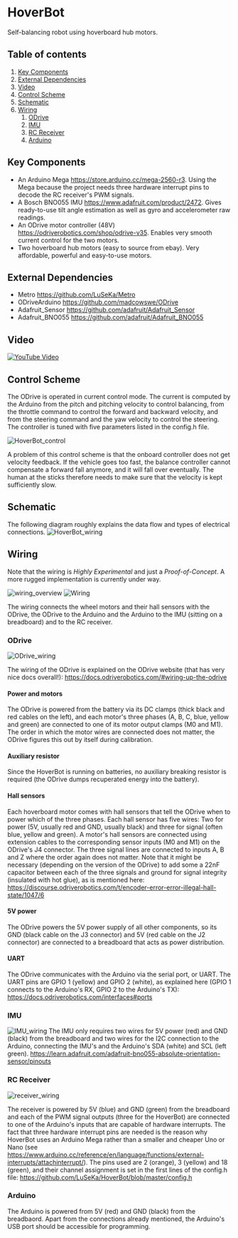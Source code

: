 # HoverBot
Self-balancing robot using hoverboard hub motors.

## Table of contents
1. [Key Components](#components)
2. [External Dependencies](#dependencies)
3. [Video](#video)
4. [Control Scheme](#control)
5. [Schematic](#schematic)
6. [Wiring](#wiring)
    1. [ODrive](#odrive)
    2. [IMU](#imu)
    3. [RC Receiver](#receiver)
    4. [Arduino](#arduino)

## Key Components <a name="components"></a>
* An Arduino Mega https://store.arduino.cc/mega-2560-r3. Using the Mega because the project needs three hardware interrupt pins to decode the RC receiver's PWM signals.
* A Bosch BNO055 IMU https://www.adafruit.com/product/2472. Gives ready-to-use tilt angle estimation as well as gyro and accelerometer raw readings.
* An ODrive motor controller (48V) https://odriverobotics.com/shop/odrive-v35. Enables very smooth current control for the two motors.
* Two hoverboard hub motors (easy to source from ebay). Very affordable, powerful and easy-to-use motors.

## External Dependencies <a name="dependencies"></a>
* Metro https://github.com/LuSeKa/Metro
* ODriveArduino https://github.com/madcowswe/ODrive
* Adafruit_Sensor https://github.com/adafruit/Adafruit_Sensor
* Adafruit_BNO055 https://github.com/adafruit/Adafruit_BNO055


## Video <a name="video"></a>
[![YouTube Video](https://img.youtube.com/vi/jp_vRK7mbwY/0.jpg)](https://www.youtube.com/watch?v=jp_vRK7mbwY)

## Control Scheme <a name="control"></a>
The ODrive is operated in current control mode. The current is computed by the Arduino from the pitch and pitching velocity to control balancing, from the throttle command to control the forward and backward velocity, and from the steering command and the yaw velocity to control the steering. The controller is tuned with five parameters listed in the config.h file.

![HoverBot_control](https://user-images.githubusercontent.com/8363989/56305285-4aaa8080-6140-11e9-976f-1688bf279cee.png)

A problem of this control scheme is that the onboard controller does not get velocity feedback. If the vehicle goes too fast, the balance controller cannot compensate a forward fall anymore, and it will fall over eventually. The human at the sticks therefore needs to make sure that the velocity is kept sufficiently slow.

## Schematic <a name="schematic"></a>
The following diagram roughly explains the data flow and types of electrical connections.
![HoverBot_wiring](https://user-images.githubusercontent.com/8363989/56580510-f5a0bb80-65d2-11e9-9292-611b99229bdf.png)

## Wiring <a name="wiring"></a>

Note that the wiring is *Highly Experimental* and just a *Proof-of-Concept*. A more rugged implementation is currently under way. 

![wiring_overview](https://user-images.githubusercontent.com/8363989/57559699-70175c80-7383-11e9-83e8-08cd853fea0c.JPG)
![Wiring](https://user-images.githubusercontent.com/8363989/57575009-eaf37c80-7442-11e9-9ee3-52118415944d.png)

The wiring connects the wheel motors and their hall sensors with the ODrive, the ODrive to the Arduino and the Arduino to the IMU (sitting on a breadboard) and to the RC receiver.

### ODrive <a name="odrive"></a>
![ODrive_wiring](https://user-images.githubusercontent.com/8363989/57559385-d4392100-7381-11e9-80dc-377392724488.JPG)

The wiring of the ODrive is explained on the ODrive website (that has very nice docs overall!):
https://docs.odriverobotics.com/#wiring-up-the-odrive
#### Power and motors
The ODrive is powered from the battery via its DC clamps (thick black and red cables on the left), and each motor's three phases (A, B, C, blue, yellow and green) are connected to one of its motor output clamps (M0 and M1). The order in which the motor wires are connected does not matter, the ODrive figures this out by itself during calibration.
#### Auxiliary resistor
Since the HoverBot is running on batteries, no auxiliary breaking resistor is required (the ODrive dumps recuperated energy into the battery).
#### Hall sensors
Each hoverboard motor comes with hall sensors that tell the ODrive when to power which of the three phases. Each hall sensor has five wires: Two for power (5V, usually red and GND, usually black) and three for signal (often blue, yellow and green). A motor's hall sensors are connected using extension cables to the corresponding sensor inputs (M0 and M1) on the ODrive's J4 connector. The three signal lines are connected to inputs A, B and Z where the order again does not matter. Note that it might be necessary (depending on the version of the ODrive) to add some a 22nF capacitor between each of the three signals and ground for signal integrity (insulated with hot glue), as is mentioned here:
https://discourse.odriverobotics.com/t/encoder-error-error-illegal-hall-state/1047/6
#### 5V power
The ODrive powers the 5V power supply of all other components, so its GND (black cable on the J3 connector) and 5V (red cable on the J2 connector) are connected to a breadboard that acts as power distribution.
#### UART
The ODrive communicates with the Arduino via the serial port, or UART. The UART pins are GPIO 1 (yellow) and GPIO 2 (white), as explained here (GPIO 1 connects to the Arduino's RX, GPIO 2 to the Arduino's TX):
https://docs.odriverobotics.com/interfaces#ports

### IMU <a name="imu"></a>
![IMU_wiring](https://user-images.githubusercontent.com/8363989/57559420-f894fd80-7381-11e9-9e10-169256ba9f3b.JPG)
The IMU only requires two wires for 5V power (red) and GND (black) from the breadboard and two wires for the I2C connection to the Arduino, connecting the IMU's and the Arduino's SDA (white) and SCL (left green). https://learn.adafruit.com/adafruit-bno055-absolute-orientation-sensor/pinouts

### RC Receiver <a name="receiver"></a>
![receiver_wiring](https://user-images.githubusercontent.com/8363989/57559358-b4a1f880-7381-11e9-810b-370e0001104c.JPG)

The receiver is powered by 5V (blue) and GND (green) from the breadboard and each of the PWM signal outputs (three for the HoverBot) are connected to one of the Arduino's inputs that are capable of hardware interrupts. The fact that three hardware interrupt pins are needed is the reason why HoverBot uses an Arduino Mega rather than a smaller and cheaper Uno or Nano (see https://www.arduino.cc/reference/en/language/functions/external-interrupts/attachinterrupt/). The pins used are 2 (orange), 3 (yellow) and 18 (green), and their channel assignment is set in the first lines of the config.h file: https://github.com/LuSeKa/HoverBot/blob/master/config.h

### Arduino <a name="arduino"></a>
The Arduino is powered from 5V (red) and GND (black) from the breadbaord. Apart from the connections already mentioned, the Arduino's USB port should be accessible for programming.


